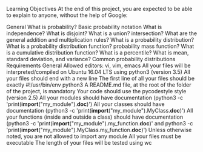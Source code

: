 Learning Objectives
At the end of this project, you are expected to be able to explain to anyone, without the help of Google:

General
What is probability?
Basic probability notation
What is independence? What is disjoint?
What is a union? intersection?
What are the general addition and multiplication rules?
What is a probability distribution?
What is a probability distribution function? probability mass function?
What is a cumulative distribution function?
What is a percentile?
What is mean, standard deviation, and variance?
Common probability distributions
Requirements
General
Allowed editors: vi, vim, emacs
All your files will be interpreted/compiled on Ubuntu 16.04 LTS using python3 (version 3.5)
All your files should end with a new line
The first line of all your files should be exactly #!/usr/bin/env python3
A README.md file, at the root of the folder of the project, is mandatory
Your code should use the pycodestyle style (version 2.5)
All your modules should have documentation (python3 -c 'print(__import__("my_module").__doc__)')
All your classes should have documentation (python3 -c 'print(__import__("my_module").MyClass.__doc__)')
All your functions (inside and outside a class) should have documentation (python3 -c 'print(__import__("my_module").my_function.__doc__)' and python3 -c 'print(__import__("my_module").MyClass.my_function.__doc__)')
Unless otherwise noted, you are not allowed to import any module
All your files must be executable
The length of your files will be tested using wc
